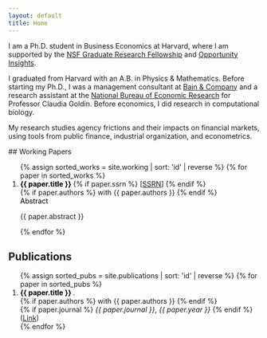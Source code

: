 ```yaml
---
layout: default
title: Home
---
```


<p>I am a Ph.D. student in Business Economics at Harvard, where I am supported by the <a href="https://www.nsfgrfp.org/" rel="external nofollow noopener" target="_blank">NSF Graduate Research Fellowship</a> and <a href="https://opportunityinsights.org/" rel="external nofollow noopener" target="_blank">Opportunity Insights</a>.</p>

<p>I graduated from Harvard with an A.B. in Physics &amp; Mathematics. Before starting my Ph.D., I was a management consultant at <a href="https://www.bain.com/" rel="external nofollow noopener" target="_blank">Bain &amp; Company</a> and a research assistant at the <a href="https://www.nber.org/" rel="external nofollow noopener" target="_blank">National Bureau of Economic Research</a> for Professor Claudia Goldin. Before economics, I did research in computational biology.</p>

<p>My research studies agency frictions and their impacts on financial markets, using tools from public finance, industrial organization, and econometrics.</p>
## Working Papers

<ol class="paper-list">
  {% assign sorted_works = site.working | sort: 'id' | reverse %}
  {% for paper in sorted_works %}
  <li>
    <strong>
      <a href="{{ paper.link }}" target="_blank" rel="noopener" style="color: black; text-decoration: none;">
        {{ paper.title }}
      </a>
    </strong>
    {% if paper.ssrn %}
      [<a href="{{ paper.ssrn }}" target="_blank" rel="noopener" class="paper-link">SSRN</a>]
    {% endif %}
    <br>
    {% if paper.authors %}
      with {{ paper.authors }}
    {% endif %}
    <br>
    <a 
       class="d-inline-flex align-items-center collapsed" 
       style="color: black; text-decoration: none; cursor: pointer;"
       data-toggle="collapse"
       href="#collapse-{{ paper.id }}"
       role="button"
       aria-expanded="false"
       aria-controls="collapse-{{ paper.id }}"
    >
      <i class="fas fa-caret-right mr-1"></i> Abstract
    </a>
    <div class="collapse ml-4 mb-3" id="collapse-{{ paper.id }}">
      <p>{{ paper.abstract }}</p>
    </div>
  </li>
  {% endfor %}
</ol>

## Publications

<ol class="paper-list">
  {% assign sorted_pubs = site.publications | sort: 'id' | reverse %}
  {% for paper in sorted_pubs %}
  <li>
    <strong>
      <a href="{{ paper.link }}" target="_blank" rel="noopener" style="color: black; text-decoration: none;">
        {{ paper.title }}
      </a>
    </strong>.
    <br>
    {% if paper.authors %}
      with {{ paper.authors }}
    {% endif %}
    <br>
    {% if paper.journal %}
      <em>{{ paper.journal }}</em>, <em>{{ paper.year }}</em>
    {% endif %}
    <br>
    (<a href="{{ paper.link }}" target="_blank" rel="noopener" class="paper-link">Link</a>)
  </li>
  {% endfor %}
</ol>
